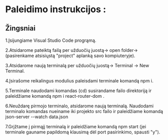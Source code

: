 # Paleidimo instrukcijos :

## Žingsniai
1.Įsijungiame Visual Studio Code progrąmą.

2.Atsidarome pateiktą failą per užduočių juostą-> open folder-> (pasirenkame atsisiųstą "project" aplanką savo kompiuteryje).

3.Atsidarome naują terminalą per užduočių juostą-> Terminal -> New Terminal.

4.Įsirašome reikalingus modulius paleisdami terminale komandą npm i.  

5.Terminale naudodami komandas (cd) susirandame failo direktoriją ir paleidžiame komandą npm i react-router-dom .

6.Neuždarę pirmojo terminalo, atsidarome naują terminalą. Naudodami terminalo komandas nueiname iki projekto src failo ir paleidžiame komandą json-server --watch data.json 

7.Grįžtame į pirmąjį terminalą ir paleidžiame komandą npm start (jei terminale gauname papildomą klausimą dėl port pasirinkimo, spausti "y").
